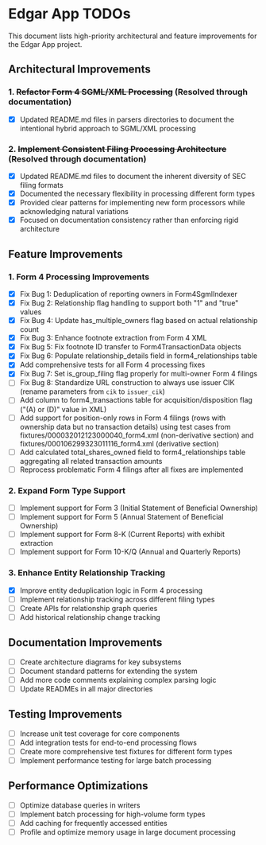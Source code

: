 # Edgar App TODOs

This document lists high-priority architectural and feature improvements for the Edgar App project.

## Architectural Improvements

### 1. ~~Refactor Form 4 SGML/XML Processing~~ (Resolved through documentation)

- [x] Updated README.md files in parsers directories to document the intentional hybrid approach to SGML/XML processing

### 2. ~~Implement Consistent Filing Processing Architecture~~ (Resolved through documentation)

- [x] Updated README.md files to document the inherent diversity of SEC filing formats
- [x] Documented the necessary flexibility in processing different form types
- [x] Provided clear patterns for implementing new form processors while acknowledging natural variations
- [x] Focused on documentation consistency rather than enforcing rigid architecture

## Feature Improvements

### 1. Form 4 Processing Improvements

- [x] Fix Bug 1: Deduplication of reporting owners in Form4SgmlIndexer
- [x] Fix Bug 2: Relationship flag handling to support both "1" and "true" values
- [x] Fix Bug 4: Update has_multiple_owners flag based on actual relationship count
- [x] Fix Bug 3: Enhance footnote extraction from Form 4 XML
- [x] Fix Bug 5: Fix footnote ID transfer to Form4TransactionData objects
- [x] Fix Bug 6: Populate relationship_details field in form4_relationships table
- [x] Add comprehensive tests for all Form 4 processing fixes
- [x] Fix Bug 7: Set is_group_filing flag properly for multi-owner Form 4 filings
- [ ] Fix Bug 8: Standardize URL construction to always use issuer CIK (rename parameters from `cik` to `issuer_cik`)
- [ ] Add column to form4_transactions table for acquisition/disposition flag ("(A) or (D)" value in XML)
- [ ] Add support for position-only rows in Form 4 filings (rows with ownership data but no transaction details) using test cases from fixtures/000032012123000040_form4.xml (non-derivative section) and fixtures/000106299323011116_form4.xml (derivative section)
- [ ] Add calculated total_shares_owned field to form4_relationships table aggregating all related transaction amounts
- [ ] Reprocess problematic Form 4 filings after all fixes are implemented

### 2. Expand Form Type Support

- [ ] Implement support for Form 3 (Initial Statement of Beneficial Ownership)
- [ ] Implement support for Form 5 (Annual Statement of Beneficial Ownership)
- [ ] Implement support for Form 8-K (Current Reports) with exhibit extraction
- [ ] Implement support for Form 10-K/Q (Annual and Quarterly Reports)

### 3. Enhance Entity Relationship Tracking

- [x] Improve entity deduplication logic in Form 4 processing
- [ ] Implement relationship tracking across different filing types
- [ ] Create APIs for relationship graph queries
- [ ] Add historical relationship change tracking

## Documentation Improvements

- [ ] Create architecture diagrams for key subsystems
- [ ] Document standard patterns for extending the system
- [ ] Add more code comments explaining complex parsing logic
- [ ] Update READMEs in all major directories

## Testing Improvements

- [ ] Increase unit test coverage for core components
- [ ] Add integration tests for end-to-end processing flows
- [ ] Create more comprehensive test fixtures for different form types
- [ ] Implement performance testing for large batch processing

## Performance Optimizations

- [ ] Optimize database queries in writers
- [ ] Implement batch processing for high-volume form types
- [ ] Add caching for frequently accessed entities
- [ ] Profile and optimize memory usage in large document processing